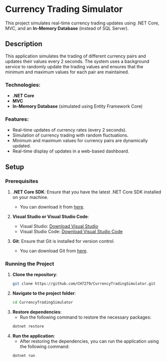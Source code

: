 # Currency Trading Simulator

This project simulates real-time currency trading updates using .NET Core, MVC, and an **In-Memory Database** (instead of SQL Server).

## Description

This application simulates the trading of different currency pairs and updates their values every 2 seconds. The system uses a background service to randomly update the trading values and ensures that the minimum and maximum values for each pair are maintained.

### Technologies:
- **.NET Core**
- **MVC**
- **In-Memory Database** (simulated using Entity Framework Core)

### Features:
- Real-time updates of currency rates (every 2 seconds).
- Simulation of currency trading with random fluctuations.
- Minimum and maximum values for currency pairs are dynamically updated.
- Real-time display of updates in a web-based dashboard.

## Setup

### Prerequisites

1. **.NET Core SDK**: Ensure that you have the latest .NET Core SDK installed on your machine.
   - You can download it from [here](https://dotnet.microsoft.com/download/dotnet).

2. **Visual Studio or Visual Studio Code**: 
   - Visual Studio: [Download Visual Studio](https://visualstudio.microsoft.com/)
   - Visual Studio Code: [Download Visual Studio Code](https://code.visualstudio.com/)

3. **Git**: Ensure that Git is installed for version control.
   - You can download Git from [here](https://git-scm.com/).

### Running the Project

1. **Clone the repository**:
   ```bash
   git clone https://github.com/CH7279/CurrencyTradingSimulator.git

2. **Navigate to the project folder**:
   ```bash
   cd CurrencyTradingSimulator

3. **Restore dependencies**:
   - Run the following command to restore the necessary packages:
   ```bash
   dotnet restore
   
4. **Run the application**:
   - After restoring the dependencies, you can run the application using the following command:
   ```bash
   dotnet run

